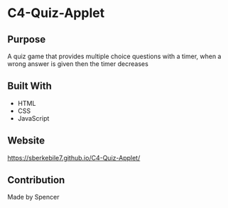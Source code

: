 # C4-Quiz-Applet

## Purpose
A quiz game that provides multiple choice questions with a timer, when a wrong answer is given then the timer decreases

## Built With
* HTML
* CSS
* JavaScript

## Website
https://sberkebile7.github.io/C4-Quiz-Applet/

## Contribution
Made by Spencer
